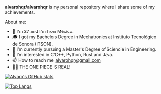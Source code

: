 **alvarohqr/alvarohqr** is my personal repository where I share some of my achievements.

About me:

- 📍 I'm 27 and I'm from México.
- 🎓 I got my Bachelors Degree in Mechatronics at Instituto Tecnológico de Sonora (ITSON).
- 🔭 I’m currently pursuing a Master's Degree of Sciencie in Engineering.
- 🌱 I’m interested in C/C++, Python, Rust and Java. 
- 📫 How to reach me: alvarohqr@gmail.com
- 🏴‍☠️ THE ONE PIECE IS REAL! 

[![Alvaro's GitHub stats](https://github-readme-stats.vercel.app/api?username=alvarohqr&show_icons=true&theme=merko)](https://github.com/anuraghazra/github-readme-stats)


[![Top Langs](https://github-readme-stats.vercel.app/api/top-langs/?username=alvarohqr&theme=merko&hide=javascript)](https://github.com/anuraghazra/github-readme-stats) 
